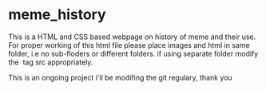 # meme_history
This is a HTML and CSS based webpage on history of meme and their use.
For proper working of this html file please place images and html in same folder, i.e no sub-floders or different folders. if using separate folder modify the <img> tag src appropriately.

This is an ongoing project i'll be modifing the git regulary, thank you
